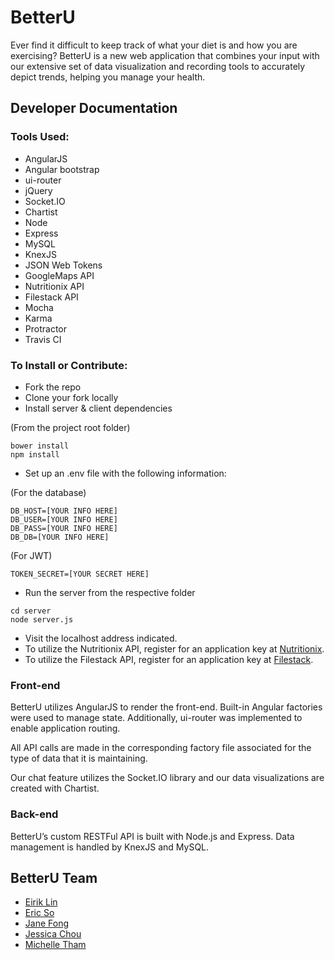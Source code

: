# BetterU

Ever find it difficult to keep track of what your diet is and how you are exercising? BetterU is a new web application that combines your input with our extensive set of data visualization and recording tools to accurately depict trends, helping you manage your health. 


## Developer Documentation

### Tools Used:

* AngularJS
* Angular bootstrap
* ui-router
* jQuery
* Socket.IO
* Chartist
* Node
* Express
* MySQL
* KnexJS
* JSON Web Tokens
* GoogleMaps API
* Nutritionix API
* Filestack API
* Mocha
* Karma
* Protractor
* Travis CI

### To Install or Contribute:

* Fork the repo
* Clone your fork locally
* Install server & client dependencies

(From the project root folder)

```
bower install
npm install
```

* Set up an .env file with the following information: 

(For the database)
```
DB_HOST=[YOUR INFO HERE]
DB_USER=[YOUR INFO HERE]
DB_PASS=[YOUR INFO HERE]
DB_DB=[YOUR INFO HERE]
```

(For JWT)
```
TOKEN_SECRET=[YOUR SECRET HERE]
```

* Run the server from the respective folder

```
cd server
node server.js
```

* Visit the localhost address indicated.
* To utilize the Nutritionix API, register for an application key at [Nutritionix](http://www.nutritionix.com/business/api).
* To utilize the Filestack API, register for an application key at [Filestack](https://www.filestack.com/docs/).


### Front-end

BetterU utilizes AngularJS to render the front-end. Built-in Angular factories were used to manage state. Additionally, ui-router was implemented to enable application routing. 

All API calls are made in the corresponding factory file associated for the type of data that it is maintaining.

Our chat feature utilizes the Socket.IO library and our data visualizations are created with Chartist.

### Back-end

BetterU’s custom RESTFul API is built with Node.js and Express. Data management is handled by KnexJS and MySQL.

## BetterU Team

* [Eirik Lin](https://github.com/kirie)
* [Eric So](https://github.com/eso001)
* [Jane Fong](https://github.com/janeefongg)
* [Jessica Chou](https://github.com/j4chou)
* [Michelle Tham](https://github.com/mtham8)